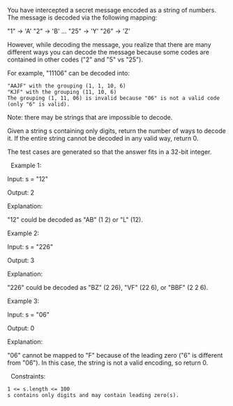 You have intercepted a secret message encoded as a string of numbers. The message is decoded via the following mapping:

"1" -> 'A'
"2" -> 'B'
...
"25" -> 'Y'
"26" -> 'Z'

However, while decoding the message, you realize that there are many different ways you can decode the message because some codes are contained in other codes ("2" and "5" vs "25").

For example, "11106" can be decoded into:


	"AAJF" with the grouping (1, 1, 10, 6)
	"KJF" with the grouping (11, 10, 6)
	The grouping (1, 11, 06) is invalid because "06" is not a valid code (only "6" is valid).


Note: there may be strings that are impossible to decode.

Given a string s containing only digits, return the number of ways to decode it. If the entire string cannot be decoded in any valid way, return 0.

The test cases are generated so that the answer fits in a 32-bit integer.

 
Example 1:


Input: s = "12"

Output: 2

Explanation:

"12" could be decoded as "AB" (1 2) or "L" (12).


Example 2:


Input: s = "226"

Output: 3

Explanation:

"226" could be decoded as "BZ" (2 26), "VF" (22 6), or "BBF" (2 2 6).


Example 3:


Input: s = "06"

Output: 0

Explanation:

"06" cannot be mapped to "F" because of the leading zero ("6" is different from "06"). In this case, the string is not a valid encoding, so return 0.


 
Constraints:


	1 <= s.length <= 100
	s contains only digits and may contain leading zero(s).


